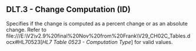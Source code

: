 ## DLT.3 - Change Computation (ID)

Specifies if the change is computed as a percent change or as an absolute change. Refer to file:///E:\V2\v2.9%20final%20Nov%20from%20Frank\V29_CH02C_Tables.docx#HL70523[_HL7 Table 0523 - Computation Type_] for valid values.
